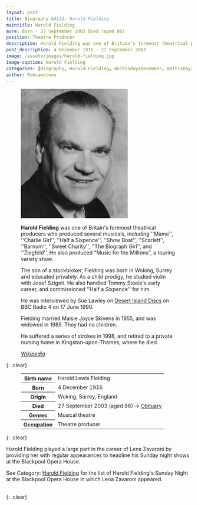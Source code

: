 ```yaml
---
layout: post
title: Biography &#124; Harold Fielding
maintitle: Harold Fielding
more: Born - 27 September 2003 Died (aged 86)
position: Theatre Producer
description: Harold Fielding was one of Britain’s foremost theatrical producers
post_description: 4 December 1916 - 27 September 2003
image: /assets/images/harold-fielding.jpg
image-caption: Harold Fielding
categories: [Biography, Harold-Fielding, OnThisday4December, OnThisDay27September]
author: Robcamstone
---
```


<figure class="fig1">
<img src="/assets/images/harold-fielding.jpg" class="full-width zoom-in"/>
</figure>

<figure class="fig2">
<p><strong>Harold Fielding</strong> was one of Britain's foremost theatrical producers who produced several musicals, including ''Mame'', ''Charlie Girl'', ''Half a Sixpence'', ''Show Boat'', ''Scarlett'', ''Barnum'', ''Sweet Charity'', ''The Biograph Girl'', and ''Ziegfeld''. He also produced &quot;Music for the Millions&quot;, a touring variety show.</p>
<p>The son of a stockbroker, Fielding was born in Woking, Surrey and educated privately. As a child prodigy, he studied violin with Josef Szigeti. He also handled Tommy Steele's early career, and commissioned ''Half a Sixpence'' for him.</p>
<p>He was interviewed by Sue Lawley on <a class="external-link" href="https://www.bbc.co.uk/programmes/p009404d">Desert Island Discs</a> on BBC Radio 4 on 17 June 1990.</p>
<p>Fielding married Maisie Joyce Skivens in 1955, and was widowed in 1985. They had no children.</p>
<p>He suffered a series of strokes in 1998, and retired to a private nursing home in Kingston-upon-Thames, where he died.</p>
<cite><a class="external-link" href="https://en.wikipedia.org/wiki/Harold_Fielding">Wikipedia</a></cite>
</figure>

{: .clear}

<figure class="fig3">
<table>
<tr><th>Birth name</th><td>Harold Lewis Fielding</td></tr>
<tr><th>Born</th><td>4 December 1916</td></tr>
<tr><th>Origin</th><td>Woking, Surrey, England</td></tr>
<tr><th>Died</th><td>27 September 2003 (aged 86) <span class="up">&#8594;</span> <a class="external-link" href="https://www.theguardian.com/news/2003/oct/01/guardianobituaries.artsobituaries?fbclid=IwAR3kp02zkYWJKiY7wjLsn8cLz9NLD83a2tLmsvRJbgrljP-Nx42AR3QvA8s">Obituary</a></td></tr>
<tr><th>Genres</th><td>Musical theatre</td></tr>
<tr><th>Occupation</th><td>Theatre producer</td></tr>
</table>
</figure>

{: .clear}

Harold Fielding played a large part in the career of Lena Zavaroni by providing her with regular appearances to headline his Sunday night shows at the Blackpool Opera House.

See Category: [Harold Fielding](/category/harold-fielding) for the list of Harold Fielding's Sunday Night at the Blackpool Opera House in which Lena Zavaroni appeared.

<br />{: .clear}
